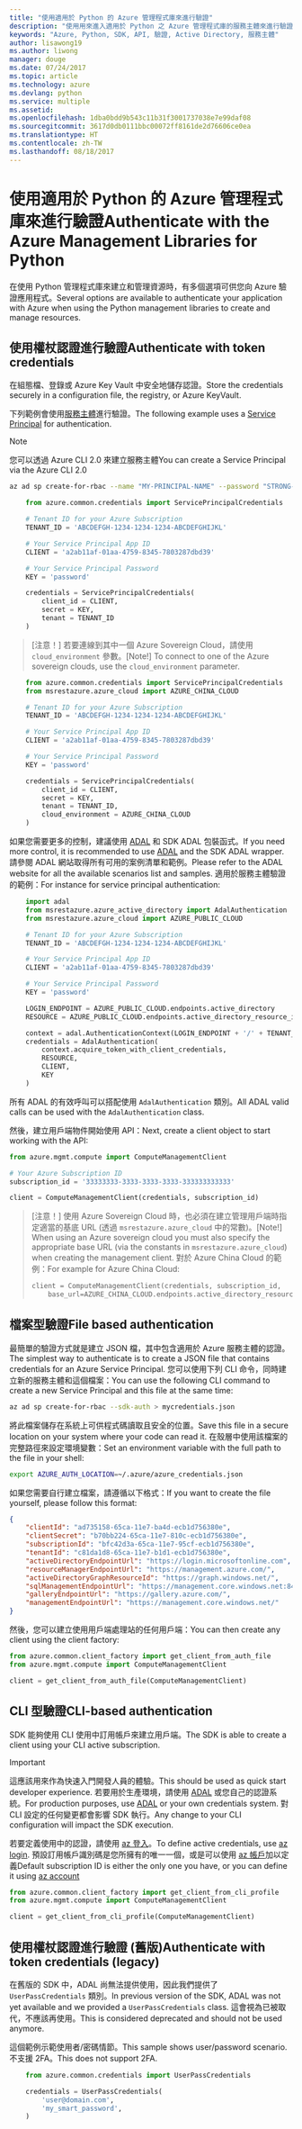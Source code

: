 ```yaml
---
title: "使用適用於 Python 的 Azure 管理程式庫來進行驗證"
description: "使用用來進入適用於 Python 之 Azure 管理程式庫的服務主體來進行驗證"
keywords: "Azure, Python, SDK, API, 驗證, Active Directory, 服務主體"
author: lisawong19
ms.author: liwong
manager: douge
ms.date: 07/24/2017
ms.topic: article
ms.technology: azure
ms.devlang: python
ms.service: multiple
ms.assetid: 
ms.openlocfilehash: 1dba0bdd9b543c11b31f3001737038e7e99daf08
ms.sourcegitcommit: 3617d0db0111bbc00072ff8161de2d76606ce0ea
ms.translationtype: HT
ms.contentlocale: zh-TW
ms.lasthandoff: 08/18/2017
---
```

# <a name="authenticate-with-the-azure-management-libraries-for-python"></a><span data-ttu-id="1aab2-104">使用適用於 Python 的 Azure 管理程式庫來進行驗證</span><span class="sxs-lookup"><span data-stu-id="1aab2-104">Authenticate with the Azure Management Libraries for Python</span></span>

<span data-ttu-id="1aab2-105">在使用 Python 管理程式庫來建立和管理資源時，有多個選項可供您向 Azure 驗證應用程式。</span><span class="sxs-lookup"><span data-stu-id="1aab2-105">Several options are available to authenticate your application with Azure when using the Python management libraries to create and manage resources.</span></span>

## <span data-ttu-id="1aab2-106"><a name="mgmt-auth-token"></a>使用權杖認證進行驗證</span><span class="sxs-lookup"><span data-stu-id="1aab2-106"><a name="mgmt-auth-token"></a>Authenticate with token credentials</span></span>

<span data-ttu-id="1aab2-107">在組態檔、登錄或 Azure Key Vault 中安全地儲存認證。</span><span class="sxs-lookup"><span data-stu-id="1aab2-107">Store the credentials securely in a configuration file, the registry, or Azure KeyVault.</span></span>

<span data-ttu-id="1aab2-108">下列範例會使用[服務主體](https://docs.microsoft.com/cli/azure/create-an-azure-service-principal-azure-cli?toc=%2fazure%2fazure-resource-manager%2ftoc.json)進行驗證。</span><span class="sxs-lookup"><span data-stu-id="1aab2-108">The following example uses a [Service Principal](https://docs.microsoft.com/cli/azure/create-an-azure-service-principal-azure-cli?toc=%2fazure%2fazure-resource-manager%2ftoc.json) for authentication.</span></span>

> [!NOTE]
> <span data-ttu-id="1aab2-109">您可以透過 Azure CLI 2.0 來建立服務主體</span><span class="sxs-lookup"><span data-stu-id="1aab2-109">You can create a Service Principal via the Azure CLI 2.0</span></span>
> ```bash
> az ad sp create-for-rbac --name "MY-PRINCIPAL-NAME" --password "STRONG-SECRET-PASSWORD"
> ```

```python
    from azure.common.credentials import ServicePrincipalCredentials

    # Tenant ID for your Azure Subscription
    TENANT_ID = 'ABCDEFGH-1234-1234-1234-ABCDEFGHIJKL'

    # Your Service Principal App ID
    CLIENT = 'a2ab11af-01aa-4759-8345-7803287dbd39'

    # Your Service Principal Password
    KEY = 'password'

    credentials = ServicePrincipalCredentials(
        client_id = CLIENT,
        secret = KEY,
        tenant = TENANT_ID
    )
```

> <span data-ttu-id="1aab2-110">[注意！] 若要連線到其中一個 Azure Sovereign Cloud，請使用 `cloud_environment` 參數。</span><span class="sxs-lookup"><span data-stu-id="1aab2-110">[Note!] To connect to one of the Azure sovereign clouds, use the `cloud_environment` parameter.</span></span>

```python
    from azure.common.credentials import ServicePrincipalCredentials
    from msrestazure.azure_cloud import AZURE_CHINA_CLOUD

    # Tenant ID for your Azure Subscription
    TENANT_ID = 'ABCDEFGH-1234-1234-1234-ABCDEFGHIJKL'

    # Your Service Principal App ID
    CLIENT = 'a2ab11af-01aa-4759-8345-7803287dbd39'

    # Your Service Principal Password
    KEY = 'password'

    credentials = ServicePrincipalCredentials(
        client_id = CLIENT,
        secret = KEY,
        tenant = TENANT_ID,
        cloud_environment = AZURE_CHINA_CLOUD
    )
```

<span data-ttu-id="1aab2-111">如果您需要更多的控制，建議使用 [ADAL](https://github.com/AzureAD/azure-activedirectory-library-for-python) 和 SDK ADAL 包裝函式。</span><span class="sxs-lookup"><span data-stu-id="1aab2-111">If you need more control, it is recommended to use [ADAL](https://github.com/AzureAD/azure-activedirectory-library-for-python) and the SDK ADAL wrapper.</span></span> <span data-ttu-id="1aab2-112">請參閱 ADAL 網站取得所有可用的案例清單和範例。</span><span class="sxs-lookup"><span data-stu-id="1aab2-112">Please refer to the ADAL website for all the available scenarios list and samples.</span></span> <span data-ttu-id="1aab2-113">適用於服務主體驗證的範例：</span><span class="sxs-lookup"><span data-stu-id="1aab2-113">For instance for service principal authentication:</span></span>

```python
    import adal
    from msrestazure.azure_active_directory import AdalAuthentication
    from msrestazure.azure_cloud import AZURE_PUBLIC_CLOUD

    # Tenant ID for your Azure Subscription
    TENANT_ID = 'ABCDEFGH-1234-1234-1234-ABCDEFGHIJKL'

    # Your Service Principal App ID
    CLIENT = 'a2ab11af-01aa-4759-8345-7803287dbd39'

    # Your Service Principal Password
    KEY = 'password'

    LOGIN_ENDPOINT = AZURE_PUBLIC_CLOUD.endpoints.active_directory
    RESOURCE = AZURE_PUBLIC_CLOUD.endpoints.active_directory_resource_id

    context = adal.AuthenticationContext(LOGIN_ENDPOINT + '/' + TENANT_ID)
    credentials = AdalAuthentication(
        context.acquire_token_with_client_credentials,
        RESOURCE,
        CLIENT,
        KEY
    )
```

<span data-ttu-id="1aab2-114">所有 ADAL 的有效呼叫可以搭配使用 `AdalAuthentication` 類別。</span><span class="sxs-lookup"><span data-stu-id="1aab2-114">All ADAL valid calls can be used with the `AdalAuthentication` class.</span></span>

<span data-ttu-id="1aab2-115">然後，建立用戶端物件開始使用 API：</span><span class="sxs-lookup"><span data-stu-id="1aab2-115">Next, create a client object to start working with the API:</span></span>

```python
from azure.mgmt.compute import ComputeManagementClient

# Your Azure Subscription ID
subscription_id = '33333333-3333-3333-3333-333333333333'

client = ComputeManagementClient(credentials, subscription_id)
```

> <span data-ttu-id="1aab2-116">[注意！] 使用 Azure Sovereign Cloud 時，也必須在建立管理用戶端時指定適當的基底 URL (透過 `msrestazure.azure_cloud` 中的常數)。</span><span class="sxs-lookup"><span data-stu-id="1aab2-116">[Note!] When using an Azure sovereign cloud you must also specify the appropriate base URL (via the constants in `msrestazure.azure_cloud`) when creating the management client.</span></span> <span data-ttu-id="1aab2-117">對於 Azure China Cloud 的範例：</span><span class="sxs-lookup"><span data-stu-id="1aab2-117">For example for Azure China Cloud:</span></span>
> ```python
> client = ComputeManagementClient(credentials, subscription_id,
>     base_url=AZURE_CHINA_CLOUD.endpoints.active_directory_resource_id)
> ```

## <span data-ttu-id="1aab2-118"><a name="mgmt-auth-file"></a>檔案型驗證</span><span class="sxs-lookup"><span data-stu-id="1aab2-118"><a name="mgmt-auth-file"></a>File based authentication</span></span>

<span data-ttu-id="1aab2-119">最簡單的驗證方式就是建立 JSON 檔，其中包含適用於 Azure 服務主體的認證。</span><span class="sxs-lookup"><span data-stu-id="1aab2-119">The simplest way to authenticate is to create a JSON file that contains credentials for an Azure Service Principal.</span></span> <span data-ttu-id="1aab2-120">您可以使用下列 CLI 命令，同時建立新的服務主體和這個檔案：</span><span class="sxs-lookup"><span data-stu-id="1aab2-120">You can use the following CLI command to create a new Service Principal and this file at the same time:</span></span>

```bash
az ad sp create-for-rbac --sdk-auth > mycredentials.json
```

<span data-ttu-id="1aab2-121">將此檔案儲存在系統上可供程式碼讀取且安全的位置。</span><span class="sxs-lookup"><span data-stu-id="1aab2-121">Save this file in a secure location on your system where your code can read it.</span></span> <span data-ttu-id="1aab2-122">在殼層中使用該檔案的完整路徑來設定環境變數：</span><span class="sxs-lookup"><span data-stu-id="1aab2-122">Set an environment variable with the full path to the file in your shell:</span></span>

```bash
export AZURE_AUTH_LOCATION=~/.azure/azure_credentials.json
```

<span data-ttu-id="1aab2-123">如果您需要自行建立檔案，請遵循以下格式：</span><span class="sxs-lookup"><span data-stu-id="1aab2-123">If you want to create the file yourself, please follow this format:</span></span>

```json
{
    "clientId": "ad735158-65ca-11e7-ba4d-ecb1d756380e",
    "clientSecret": "b70bb224-65ca-11e7-810c-ecb1d756380e",
    "subscriptionId": "bfc42d3a-65ca-11e7-95cf-ecb1d756380e",
    "tenantId": "c81da1d8-65ca-11e7-b1d1-ecb1d756380e",
    "activeDirectoryEndpointUrl": "https://login.microsoftonline.com",
    "resourceManagerEndpointUrl": "https://management.azure.com/",
    "activeDirectoryGraphResourceId": "https://graph.windows.net/",
    "sqlManagementEndpointUrl": "https://management.core.windows.net:8443/",
    "galleryEndpointUrl": "https://gallery.azure.com/",
    "managementEndpointUrl": "https://management.core.windows.net/"
}
```

<span data-ttu-id="1aab2-124">然後，您可以建立使用用戶端處理站的任何用戶端：</span><span class="sxs-lookup"><span data-stu-id="1aab2-124">You can then create any client using the client factory:</span></span>
```python
from azure.common.client_factory import get_client_from_auth_file
from azure.mgmt.compute import ComputeManagementClient

client = get_client_from_auth_file(ComputeManagementClient)
```


## <span data-ttu-id="1aab2-125"><a name="mgmt-auth-cli"></a>CLI 型驗證</span><span class="sxs-lookup"><span data-stu-id="1aab2-125"><a name="mgmt-auth-cli"></a>CLI-based authentication</span></span>

<span data-ttu-id="1aab2-126">SDK 能夠使用 CLI 使用中訂用帳戶來建立用戶端。</span><span class="sxs-lookup"><span data-stu-id="1aab2-126">The SDK is able to create a client using your CLI active subscription.</span></span>

> [!IMPORTANT]
> <span data-ttu-id="1aab2-127">這應該用來作為快速入門開發人員的體驗。</span><span class="sxs-lookup"><span data-stu-id="1aab2-127">This should be used as quick start developer experience.</span></span> <span data-ttu-id="1aab2-128">若要用於生產環境，請使用 [ADAL](#authenticate-with-token-credentials) 或您自己的認證系統。</span><span class="sxs-lookup"><span data-stu-id="1aab2-128">For production purposes, use [ADAL](#authenticate-with-token-credentials) or your own credentials system.</span></span>
> <span data-ttu-id="1aab2-129">對 CLI 設定的任何變更都會影響 SDK 執行。</span><span class="sxs-lookup"><span data-stu-id="1aab2-129">Any change to your CLI configuration will impact the SDK execution.</span></span>

<span data-ttu-id="1aab2-130">若要定義使用中的認證，請使用 [az 登入](https://docs.microsoft.com/cli/azure/authenticate-azure-cli)。</span><span class="sxs-lookup"><span data-stu-id="1aab2-130">To define active credentials, use [az login](https://docs.microsoft.com/cli/azure/authenticate-azure-cli).</span></span>
<span data-ttu-id="1aab2-131">預設訂用帳戶識別碼是您所擁有的唯一一個，或是可以使用 [az 帳戶](https://docs.microsoft.com/cli/azure/manage-azure-subscriptions-azure-cli)加以定義</span><span class="sxs-lookup"><span data-stu-id="1aab2-131">Default subscription ID is either the only one you have, or you can define it using [az account](https://docs.microsoft.com/cli/azure/manage-azure-subscriptions-azure-cli)</span></span>

```python
from azure.common.client_factory import get_client_from_cli_profile
from azure.mgmt.compute import ComputeManagementClient

client = get_client_from_cli_profile(ComputeManagementClient)
```

## <span data-ttu-id="1aab2-132"><a name="mgmt-auth-legacy"></a>使用權杖認證進行驗證 (舊版)</span><span class="sxs-lookup"><span data-stu-id="1aab2-132"><a name="mgmt-auth-legacy"></a>Authenticate with token credentials (legacy)</span></span>

<span data-ttu-id="1aab2-133">在舊版的 SDK 中，ADAL 尚無法提供使用，因此我們提供了 `UserPassCredentials` 類別。</span><span class="sxs-lookup"><span data-stu-id="1aab2-133">In previous version of the SDK, ADAL was not yet available and we provided a `UserPassCredentials` class.</span></span> <span data-ttu-id="1aab2-134">這會視為已被取代，不應該再使用。</span><span class="sxs-lookup"><span data-stu-id="1aab2-134">This is considered deprecated and should not be used anymore.</span></span>

<span data-ttu-id="1aab2-135">這個範例示範使用者/密碼情節。</span><span class="sxs-lookup"><span data-stu-id="1aab2-135">This sample shows user/password scenario.</span></span> <span data-ttu-id="1aab2-136">不支援 2FA。</span><span class="sxs-lookup"><span data-stu-id="1aab2-136">This does not support 2FA.</span></span>

```python
    from azure.common.credentials import UserPassCredentials

    credentials = UserPassCredentials(
        'user@domain.com',
        'my_smart_password',
    )
```
